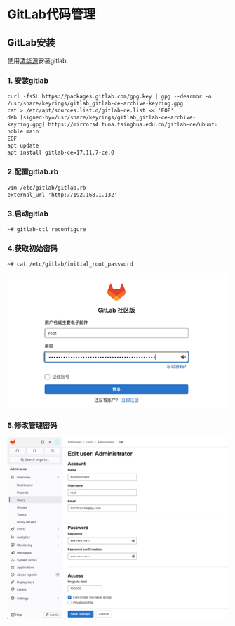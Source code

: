# GitLab代码管理

## GitLab安装
使用[清华源](https://mirrors.tuna.tsinghua.edu.cn/help/gitlab-ce/)安装gitlab

### 1. 安装gitlab
```shell
curl -fsSL https://packages.gitlab.com/gpg.key | gpg --dearmor -o /usr/share/keyrings/gitlab_gitlab-ce-archive-keyring.gpg
cat > /etc/apt/sources.list.d/gitlab-ce.list << 'EOF'
deb [signed-by=/usr/share/keyrings/gitlab_gitlab-ce-archive-keyring.gpg] https://mirrors4.tuna.tsinghua.edu.cn/gitlab-ce/ubuntu noble main
EOF
apt update
apt install gitlab-ce=17.11.7-ce.0
```
### 2.配置gitlab.rb
```shell
vim /etc/gitlab/gitlab.rb
external_url 'http://192.168.1.132'
```

### 3.启动gitlab

```shell
~# gitlab-ctl reconfigure
```

### 4.获取初始密码

```shell
~# cat /etc/gitlab/initial_root_password
```
![img.png](pic/gitlab01.png)

### 5.修改管理密码

![img.png](pic/gitlab02.png)

